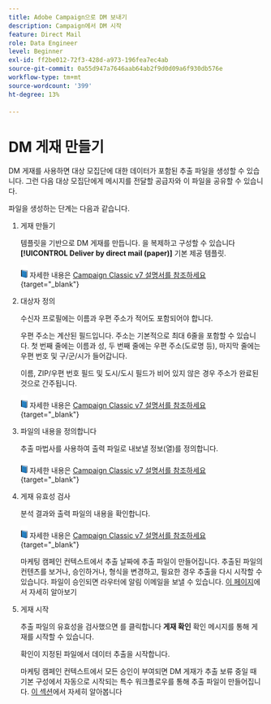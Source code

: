 ```yaml
---
title: Adobe Campaign으로 DM 보내기
description: Campaign에서 DM 시작
feature: Direct Mail
role: Data Engineer
level: Beginner
exl-id: ff2be012-72f3-428d-a973-196fea7ec4ab
source-git-commit: 0a55d947a7646aab64ab2f9d0d09a6f930db576e
workflow-type: tm+mt
source-wordcount: '399'
ht-degree: 13%

---
```


# DM 게재 만들기

DM 게재를 사용하면 대상 모집단에 대한 데이터가 포함된 추출 파일을 생성할 수 있습니다. 그런 다음 대상 모집단에게 메시지를 전달할 공급자와 이 파일을 공유할 수 있습니다.

파일을 생성하는 단계는 다음과 같습니다.

1. 게재 만들기

   템플릿을 기반으로 DM 게재를 만듭니다. 을 복제하고 구성할 수 있습니다 **[!UICONTROL Deliver by direct mail (paper)]** 기본 제공 템플릿.

   ![](../assets/do-not-localize/book.png) 자세한 내용은 [Campaign Classic v7 설명서를 참조하세요](https://experienceleague.adobe.com/docs/campaign-classic/using/sending-messages/sending-direct-mail/creating-a-direct-mail-delivery.html){target="_blank"}

1. 대상자 정의

   수신자 프로필에는 이름과 우편 주소가 적어도 포함되어야 합니다.

   우편 주소는 계산된 필드입니다. 주소는 기본적으로 최대 6줄을 포함할 수 있습니다. 첫 번째 줄에는 이름과 성, 두 번째 줄에는 우편 주소(도로명 등), 마지막 줄에는 우편 번호 및 구/군/시가 들어갑니다.

   이름, ZIP/우편 번호 필드 및 도시/도시 필드가 비어 있지 않은 경우 주소가 완료된 것으로 간주됩니다.

   ![](../assets/do-not-localize/book.png) 자세한 내용은 [Campaign Classic v7 설명서를 참조하세요](https://experienceleague.adobe.com/docs/campaign-classic/using/sending-messages/key-steps-when-creating-a-delivery/steps-defining-the-target-population.html){target="_blank"}

1. 파일의 내용을 정의합니다

   추출 마법사를 사용하여 출력 파일로 내보낼 정보(열)를 정의합니다.

   ![](../assets/do-not-localize/book.png) 자세한 내용은 [Campaign Classic v7 설명서를 참조하세요](https://experienceleague.adobe.com/docs/campaign-classic/using/sending-messages/sending-direct-mail/defining-the-direct-mail-content.html){target="_blank"}

1. 게재 유효성 검사

   분석 결과와 출력 파일의 내용을 확인합니다.

   ![](../assets/do-not-localize/book.png) 자세한 내용은 [Campaign Classic v7 설명서를 참조하세요](https://experienceleague.adobe.com/docs/campaign-classic/using/sending-messages/sending-direct-mail/validating.html){target="_blank"}

   마케팅 캠페인 컨텍스트에서 추출 날짜에 추출 파일이 만들어집니다. 추출된 파일의 컨텐츠를 보거나, 승인하거나, 형식을 변경하고, 필요한 경우 추출을 다시 시작할 수 있습니다. 파일이 승인되면 라우터에 알림 이메일을 보낼 수 있습니다. [이 페이지](https://experienceleague.adobe.com/docs/campaign/automation/campaign-orchestration/marketing-campaign-approval.html)에서 자세히 알아보기

1. 게재 시작

   추출 파일의 유효성을 검사했으면 를 클릭합니다 **게재 확인** 확인 메시지를 통해 게재를 시작할 수 있습니다.

   확인이 지정된 파일에서 데이터 추출을 시작합니다.

   마케팅 캠페인 컨텍스트에서 모든 승인이 부여되면 DM 게재가 추출 보류 중일 때 기본 구성에서 자동으로 시작되는 특수 워크플로우를 통해 추출 파일이 만들어집니다. [이 섹션](https://experienceleague.adobe.com/docs/campaign/automation/campaign-orchestration/marketing-campaign-deliveries.html?lang=ko)에서 자세히 알아봅니다
